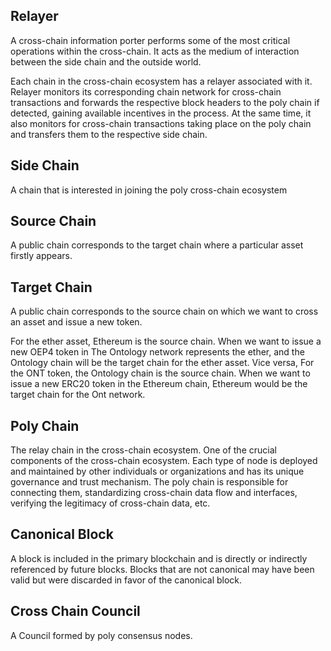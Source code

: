 ## Relayer

A cross-chain information porter performs some of the most critical operations within the cross-chain. It acts as the medium of interaction between the side chain and the outside world.

Each chain in the cross-chain ecosystem has a relayer associated with it. Relayer monitors its corresponding chain network for cross-chain transactions and forwards the respective block headers to the poly chain if detected, gaining available incentives in the process. At the same time, it also monitors for cross-chain transactions taking place on the poly chain and transfers them to the respective side chain.

## Side Chain

A chain that is interested in joining the poly cross-chain ecosystem

## Source Chain

A public chain corresponds to the target chain where a particular asset firstly appears.

## Target Chain

A public chain corresponds to the source chain on which we want to cross an asset and issue a new token.

For the ether asset, Ethereum is the source chain. When we want to issue a new OEP4 token in 
The Ontology network represents the ether, and the Ontology chain will be the target chain for 
the ether asset. Vice versa, For the ONT token, the Ontology chain is the source chain. When we want to issue
a new ERC20 token in the Ethereum chain, Ethereum would be the target chain for the Ont network.

## Poly Chain

The relay chain in the cross-chain ecosystem. One of the crucial components of the cross-chain ecosystem. Each type of node is deployed and maintained by other individuals or organizations and has its unique governance and trust mechanism. The poly chain is responsible for connecting them, standardizing cross-chain data flow and interfaces, verifying the legitimacy of cross-chain data, etc.

## Canonical Block

A block is included in the primary blockchain and is directly or indirectly referenced by future blocks. Blocks that are not canonical may have been valid but were discarded in favor of the canonical block.

##  Cross Chain Council

A Council formed by poly consensus nodes.

